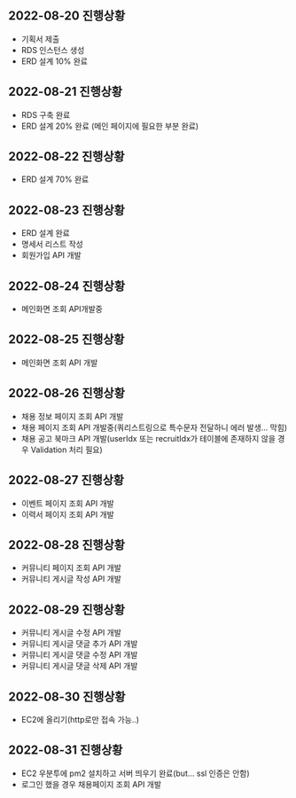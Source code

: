 ## 2022-08-20 진행상황
* 기획서 제출
* RDS 인스턴스 생성
* ERD 설계 10% 완료

## 2022-08-21 진행상황
* RDS 구축 완료
* ERD 설계 20% 완료 (메인 페이지에 필요한 부분 완료)

## 2022-08-22 진행상황
* ERD 설계 70% 완료 

## 2022-08-23 진행상황
* ERD 설계 완료
* 명세서 리스트 작성
* 회원가입 API 개발

## 2022-08-24 진행상황
* 메인화면 조회 API개발중

## 2022-08-25 진행상황
* 메인화면 조회 API 개발

## 2022-08-26 진행상황
* 채용 정보 페이지 조회 API 개발
* 채용 페이지 조회 API 개발중(쿼리스트링으로 특수문자 전달하니 에러 발생... 막힘)
* 채용 공고 북마크 API 개발(userIdx 또는 recruitIdx가 테이블에 존재하지 않을 경우 Validation 처리 필요)

## 2022-08-27 진행상황
* 이벤트 페이지 조회 API 개발
* 이력서 페이지 조회 API 개발

## 2022-08-28 진행상황
* 커뮤니티 페이지 조회 API 개발
* 커뮤니티 게시글 작성 API 개발

## 2022-08-29 진행상황
* 커뮤니티 게시글 수정 API 개발
* 커뮤니티 게시글 댓글 추가 API 개발
* 커뮤니티 게시글 댓글 수정 API 개발
* 커뮤니티 게시글 댓글 삭제 API 개발

## 2022-08-30 진행상황
* EC2에 올리기(http로만 접속 가능..)

## 2022-08-31 진행상황
* EC2 우분투에 pm2 설치하고 서버 띄우기 완료(but... ssl 인증은 안함)
* 로그인 했을 경우 채용페이지 조회 API 개발